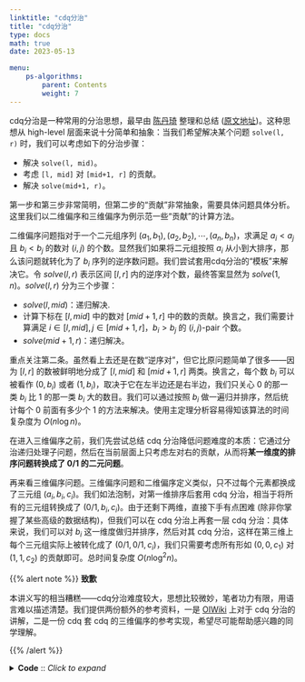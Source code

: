 ```yaml
---
linktitle: "cdq分治"
title: "cdq分治"
type: docs
math: true
date: 2023-05-13

menu:
    ps-algorithms:
        parent: Contents
        weight: 7
---
```


cdq分治是一种常用的分治思想，最早由 [陈丹琦](https://www.cs.princeton.edu/~danqic/) 整理和总结 ([原文地址](https://www.cs.princeton.edu/~danqic/papers/divide-and-conquer.pdf))。这种思想从 high-level 层面来说十分简单和抽象：当我们希望解决某个问题 `solve(l, r)` 时，我们可以考虑如下的分治步骤：

* 解决 `solve(l, mid)`。
* 考虑 `[l, mid]` 对 `[mid+1, r]` 的贡献。
* 解决 `solve(mid+1, r)`。

第一步和第三步非常简明，但第二步的“贡献”非常抽象，需要具体问题具体分析。这里我们以二维偏序和三维偏序为例示范一些“贡献”的计算方法。

二维偏序问题指对于一个二元组序列 $(a_1, b_1), (a_2, b_2),\cdots, (a_n, b_n)$，求满足 $a_i<a_j$ 且 $b_i<b_j$ 的数对 $(i, j)$ 的个数。显然我们如果将二元组按照 $a_i$ 从小到大排序，那么该问题就转化为了 $b_i$ 序列的逆序数问题。我们尝试套用cdq分治的“模板”来解决它。令 $solve(l, r)$ 表示区间 $[l, r]$ 内的逆序对个数，最终答案显然为 $solve(1, n)$。$solve(l, r)$ 分为三个步骤：

* $solve(l, mid)$：递归解决.
* 计算下标在 $[l, mid]$ 中的数对 $[mid+1, r]$ 中的数的贡献。换言之，我们需要计算满足 $i\in [l, mid], j\in [mid+1, r]， b_i>b_j$ 的 $(i, j)$-pair 个数。
* $solve(mid+1, r)$：递归解决。

重点关注第二条。虽然看上去还是在数“逆序对”，但它比原问题简单了很多——因为 $[l, r]$ 的数被鲜明地分成了 $[l, mid]$ 和 $[mid+1, r]$ 两类。换言之，每个数 $b_i$ 可以被看作 $(0, b_i)$ 或者 $(1, b_i)$，取决于它在左半边还是右半边，我们只关心 0 的那一类 $b_i$ 比 1 的那一类 $b_i$ 大的数目。我们可以通过按照 $b_i$ 做一遍归并排序，然后统计每个 0 前面有多少个 1 的方法来解决。使用主定理分析容易得知该算法的时间复杂度为 $O(n\log n)$。

在进入三维偏序之前，我们先尝试总结 cdq 分治降低问题难度的本质：它通过分治递归处理子问题，然后在当前层面上只考虑左对右的贡献，从而将**某一维度的排序问题转换成了 0/1 的二元问题**。

再来看三维偏序问题。三维偏序问题和二维偏序定义类似，只不过每个元素都换成了三元组 $(a_i, b_i, c_i)$。我们如法泡制，对第一维排序后套用 cdq 分治，相当于将所有的三元组转换成了 $(0/1, b_i, c_i)$。由于还剩下两维，直接下手有点困难 (除非你掌握了某些高级的数据结构)，但我们可以在 cdq 分治上再套一层 cdq 分治：具体来说，我们可以对 $b_i$ 这一维度做归并排序，然后对其 cdq 分治，这样在第三维上每个三元组实际上被转化成了 $(0/1, 0/1, c_i)$，我们只需要考虑所有形如 $(0, 0, c_1)$ 对 $(1, 1, c_2)$ 的贡献即可。总时间复杂度 $O(n\log^2n)$。

{{% alert note %}}
**致歉**

本讲义写的相当糟糕——cdq分治难度较大，思想比较微妙，笔者功力有限，用语言难以描述清楚。我们提供两份额外的参考资料，一是 [OIWiki](https://oi-wiki.org/misc/cdq-divide/) 上对于 cdq 分治的讲解，二是一份 cdq 套 cdq 的三维偏序的参考实现，希望尽可能帮助感兴趣的同学理解。

{{% /alert %}}

<details><summary><b>Code</b> :: <i>Click to expand</i></summary>

```c++
struct node
{
    int x,y,z;
    int nx,ny,nz;
    bool operator == (const node cp)
    {
        return (x==cp.x) && (y==cp.y) && (z==cp.z);
    }
}p[100048],a[100048],b[100048],c[100048];

int n;
int ans = 0;

bool cmp(node x,node y)
{
    if (x.x!=y.x) return x.x<y.x;
    if (x.y!=y.y) return x.y<y.y;
    return x.z<y.z;
}

void cdq2(int left,int right)
{
    if (left==right) return;
    int i,k1,k2,pt,mid=(left+right)>>1;
    cdq2(left,mid);cdq2(mid+1,right);
    int cnt=0;
    for (k1=left,k2=mid+1,pt=left;pt<=right;pt++)
    {
        if (k2>right || (k1<=mid && k2<=right && b[k1].z<=b[k2].z))
        {
            if (!b[k1].nx) cnt++;
            c[pt]=b[k1++];
        }
        else
        {
            if (b[k2].nx) ans += cnt;
            c[pt]=b[k2++];
        }
    }
    for (i=left;i<=right;i++) b[i] = c[i];
}

void cdq1(int left,int right)
{
    if (left==right) return;
    int i,k1,k2,pt,mid=(left+right)>>1;
    cdq1(left,mid); cdq1(mid+1,right);
    for (k1=left,k2=mid+1,pt=left;pt<=right;pt++)
    {
        if (k2>right || (k1<=mid && k2<=right && a[k1].y<=a[k2].y))
        {
            b[pt]=a[k1++];
            b[pt].nx=0;
        }
        else
        {
            b[pt]=a[k2++];
            b[pt].nx=1;
        }
    }
    for (i=left;i<=right;i++) a[i] = b[i];
    cdq2(left,right);
}

int main ()
{
    int i;
    n=getint();i=getint();
    for (i=1;i<=n;i++) {p[i].x=getint();p[i].y=getint();p[i].z=getint();}
    sort(p+1,p+n+1,cmp);
    for (i=1;i<=n;i++) a[i] = p[i];
    cdq1(1, n);
}
```

</details>